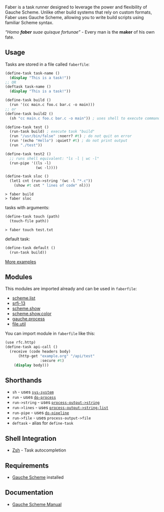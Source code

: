 Faber is a task runner designed to leverage the power and flexibility of Gauche Scheme.
Unlike other build systems that rely on custom formats, Faber uses Gauche Scheme, allowing you to write build scripts using familiar Scheme syntax.

*“Homo **faber** suae quisque fortunae”* - Every man is the **maker** of his own fate.

## Usage
Tasks are stored in a file called `faberfile`:
```scheme
(define-task task-name ()
  (display "This is a task!"))
;; OR
(deftask task-name ()
  (display "This is a task!"))
```

```scheme
(define-task build ()
  (run '(cc main.c foo.c bar.c -o main)))
;; or
(define-task build2 ()
  (sh "cc main.c foo.c bar.c -o main")) ; uses shell to execute command

(define-task test ()
  (run-task build) ; execute task "build"
  (run "/usr/bin/false" :noerr? #t) ; do not quit on error
  (run '(echo "Hello") :quiet? #t) ; do not print output
  (run "./test"))

(define-task test2 () 
  ;; runs shell equivalent: "ls -l | wc -l"
  (run-pipe '((ls -l)
              (wc -l))))

(define-task sloc ()
  (let1 cnt (run->string '(wc -l "*.c"))
    (show #t cnt " lines of code" nl)))
```

```shell
> faber build
> faber sloc
```

tasks with arguments:
```scheme
(define-task touch (path)
  (touch-file path))
```

```shell
> faber touch test.txt
```

default task:
```scheme
(define-task default ()
  (run-task build))
```

[More examples](test/faberfile)

## Modules

This modules are imported already and can be used in `faberfile`:
- [scheme.list](https://practical-scheme.net/gauche/man/gauche-refe/R7RS-large.html#R7RS-lists)
- [srfi-13](https://practical-scheme.net/gauche/man/gauche-refe/String-library.html#String-library)
- [scheme.show](https://practical-scheme.net/gauche/man/gauche-refe/R7RS-large.html#R7RS-combinator-formatting)
- [scheme.show.color](https://practical-scheme.net/gauche/man/gauche-refe/R7RS-large.html#R7RS-combinator-formatting)
- [gauche.process](https://practical-scheme.net/gauche/man/gauche-refe/High_002dlevel-process-interface.html#High_002dlevel-process-interface)
- [file.util](https://practical-scheme.net/gauche/man/gauche-refe/Filesystem-utilities.html#Filesystem-utilities)

You can import module in `faberfile` like this:
```scheme
(use rfc.http)
(define-task api-call ()
  (receive (code headers body)
      (http-get "example.org" "/api/test"
	            :secure #t)
	(display body)))
```

## Shorthands

- `sh` - uses [`sys-system`](https://practical-scheme.net/gauche/man/gauche-refe/System-interface.html#index-sys_002dsystem)
- `run` - uses [`do-process`](https://practical-scheme.net/gauche/man/gauche-refe/High_002dlevel-process-interface.html#index-do_002dprocess)
- `run->string` - uses [`process-output->string`](https://practical-scheme.net/gauche/man/gauche-refe/High_002dlevel-process-interface.html#index-process_002doutput_002d_003estring)
- `run->lines` - uses [`process-output->string-list`](https://practical-scheme.net/gauche/man/gauche-refe/High_002dlevel-process-interface.html#index-process_002doutput_002d_003estring_002dlist)
- `run-pipe` - uses [`do-pipeline`](https://practical-scheme.net/gauche/man/gauche-refe/High_002dlevel-process-interface.html#index-do_002dpipeline)
- `run->file` - uses `process-output->file`
- `deftask` - alias for `define-task`

## Shell Integration

- [Zsh](misc/zsh/faber.plugin.zsh) - Task autocompletion

## Requirements

- [Gauche Scheme](http://practical-scheme.net/gauche/) installed

## Documentation

- [Gauche Scheme Manual](https://practical-scheme.net/gauche/man/gauche-refe/index.html)
